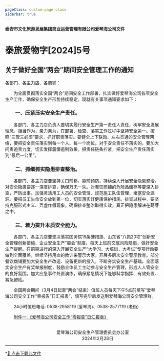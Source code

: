 ```yaml
---
pageClass: custom-page-class
siderbar: true
---
```

**泰安市文化旅游发展集团商业运营管理有限公司爱琴海公司文件** 
# 泰旅爱物字[2024]5号
## 关于做好全国“两会”期间安全管理工作的通知
各部门、各主力店、各商铺：

&emsp;&emsp;为全面贯彻落实全国“两会”期间安全工作部署，扎实做好爱琴海公司各项安全生产工作，确保安全生产形势持续稳定，现就有关事项通知要求如下：
### &emsp;&emsp;一、压紧压实安全生产责任。
&emsp;&emsp;各部门、各主力店负责人要切实履行安全生产第一责任人责任，树牢安全发展理念，担当作为，亲力亲为，在部署、检查、落实工作过程中坚持安全第一。按照“三管三必须”要求，抓好职责落实。要健全上下联动、左右贯通的安全管理网络，要把安全责任落实到每一个人、每一个岗位。对于安全责任不落实的，要加大问责追责力度，切实发挥震慑遏制效果，把责任链条拧紧，把安全生产责任落实到“最后一公里”。
### &emsp;&emsp;二、抓细抓实隐患排查整治。
&emsp;&emsp;各部门、各主力店要坚持关口前移，靠前预防，持续深入开展安全隐患整治。对安全隐患要逐一深度排查，确保万无一失。对餐饮商铺的危险品储存等要深入排查，严防出事。加强灵活用工人员的安全管理、规范施工队伍管理，堵塞安全漏洞。要把员工生命安全放到第一位，切实落实好健康保护措施。排查过程中，要坚持克服形式主义、弄虚作假现象，确保排查整治取得实效，真正把隐患解决在萌芽之中。
### &emsp;&emsp;三、着力提升本质安全能力。
&emsp;&emsp;各部门、各主力店要坚决落实国务院15条硬措施、山东省“八抓20项”创新安全管理创新措施、企业安全生产“晨会”制度，每天上班前交底风险隐患，做好安全生产提醒。在前期进行的深入开展安全生产“大学习、大培训、大考试”专项行动要做到全面覆盖，继续坚持用血的教训来警示大家，开展多层次安全警示教育。部分餐饮商铺要加大安全生产改造、设备更新的投入，不断夯实安全生产基础。全面落实安全生产有奖举报制度，鼓励全体员工主动参与安全生产管理，形成人人管安全的良好氛围。加大应急事件处置演练，确保紧急情况下能够科学指挥、有效处置、紧急避险。

&emsp;&emsp;全国两会期间（3月4日起至“两会”结束）值班人员每天下午5点前填写“爱琴海公司安全工作“零报告”日汇报表”，填写完毕后发送到爱琴海公司安全管理群。

&emsp;&emsp;24小时值班电话: 0538-2958119 (爱琴海)、0538-2577119 (老街)

&emsp;&emsp;[附件一:《爱琴海公司安全工作“零报告”日汇报表》]((/files/红头文件-04-附件3-爱琴海公司安全工作“零报告”日汇报表.xls))
## 
&emsp;&emsp;&emsp;&emsp;&emsp;&emsp;&emsp;&emsp;&emsp;&emsp;&emsp;&emsp;爱琴海公司安全生产管理委员会办公室  
&emsp;&emsp;&emsp;&emsp;&emsp;&emsp;&emsp;&emsp;&emsp;&emsp;&emsp;&emsp;&emsp;&emsp;&emsp;&emsp;&emsp;&emsp;2024年2月28日


---
*[📄 点击下载此文件 ](/files/红头文件-05-关于做好全国"两会"期间安全管理工作的通知.pdf)